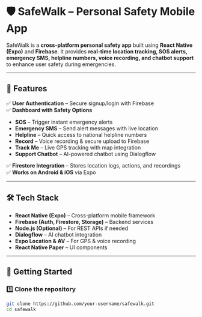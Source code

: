 # 🛡️ SafeWalk – Personal Safety Mobile App  

SafeWalk is a **cross-platform personal safety app** built using **React Native (Expo)** and **Firebase**. It provides **real-time location tracking, SOS alerts, emergency SMS, helpline numbers, voice recording, and chatbot support** to enhance user safety during emergencies.  

---

## 📱 Features  

✅ **User Authentication** – Secure signup/login with Firebase  
✅ **Dashboard with Safety Options**  
- **SOS** – Trigger instant emergency alerts  
- **Emergency SMS** – Send alert messages with live location  
- **Helpline** – Quick access to national helpline numbers  
- **Record** – Voice recording & secure upload to Firebase  
- **Track Me** – Live GPS tracking with map integration  
- **Support Chatbot** – AI-powered chatbot using Dialogflow  

✅ **Firestore Integration** – Stores location logs, actions, and recordings  
✅ **Works on Android & iOS** via Expo  

---

## 🛠️ Tech Stack  

- **React Native (Expo)** – Cross-platform mobile framework  
- **Firebase (Auth, Firestore, Storage)** – Backend services  
- **Node.js (Optional)** – For REST APIs if needed  
- **Dialogflow** – AI chatbot integration  
- **Expo Location & AV** – For GPS & voice recording  
- **React Native Paper** – UI components  

---

## 🚀 Getting Started  

### 1️⃣ **Clone the repository**  
```bash
git clone https://github.com/your-username/safewalk.git
cd safewalk
